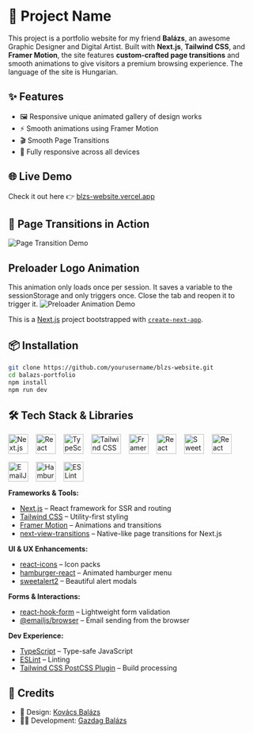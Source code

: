 # 🚀 Project Name

This project is a portfolio website for my friend **Balázs**, an awesome Graphic Designer and Digital Artist.
Built with **Next.js**, **Tailwind CSS**, and **Framer Motion**, the site features **custom-crafted page transitions** and smooth animations to give visitors a premium browsing experience. The language of the site is Hungarian. 

## ✨ Features
- 🖼️ Responsive unique animated gallery of design works
- ⚡ Smooth animations using Framer Motion
- 🎬 Smooth Page Transitions
- 📱 Fully responsive across all devices

## 🌐 Live Demo  
Check it out here 👉 [blzs-website.vercel.app](https://blzs-website.vercel.app/)

## 🎥 Page Transitions in Action

![Page Transition Demo](public/blzs-pagetransitions.gif)

## Preloader Logo Animation 
This animation only loads once per session. It saves a variable to the sessionStorage and only triggers once. Close the tab and reopen it to trigger it. 
![Preloader Animation Demo](public/preloader.gif)

This is a [Next.js](https://nextjs.org) project bootstrapped with [`create-next-app`](https://nextjs.org/docs/app/api-reference/cli/create-next-app).





## 📦 Installation

```bash
git clone https://github.com/yourusername/blzs-website.git
cd balazs-portfolio
npm install
npm run dev
```

## 🛠️ Tech Stack & Libraries

<p align="left" style="display: flex; flex-wrap: wrap; gap: 16px; align-items: center;">

  <!-- Frameworks -->
  <img src="https://cdn.jsdelivr.net/gh/devicons/devicon/icons/nextjs/nextjs-original.svg" alt="Next.js" width="40" height="40"/>
  <img src="https://cdn.jsdelivr.net/gh/devicons/devicon/icons/react/react-original.svg" alt="React" width="40" height="40"/>
  <img src="https://cdn.jsdelivr.net/gh/devicons/devicon/icons/typescript/typescript-original.svg" alt="TypeScript" width="40" height="40"/>
  <img src="https://upload.wikimedia.org/wikipedia/commons/thumb/d/d5/Tailwind_CSS_Logo.svg/768px-Tailwind_CSS_Logo.svg.png?20230715030042" alt="Tailwind CSS" width="60" height="40"/>

  <!-- Libraries -->
  <img src="https://user-images.githubusercontent.com/7850794/164965509-2a8dc49e-2ed7-4243-a2c9-481b03bbc31a.png" alt="Framer Motion" width="40" height="40"/>
  <img src="https://react-icons.github.io/react-icons/favicon.ico" alt="React Icons" width="40" height="40"/>
  <img src="https://sweetalert2.github.io/images/SweetAlert2.png" alt="SweetAlert2"  height="40"/>
  <img src="https://react-hook-form.com/images/logo/react-hook-form-logo-only.svg" alt="React Hook Form"  height="40"/>
  <img src="https://cdn.brandfetch.io/emailjs.com/fallback/lettermark/theme/dark/h/256/w/256/icon?c=1bfwsmEH20zzEfSNTed" alt="EmailJS" width="40" height="40"/>
  <img src="https://hamburger-react.netlify.app/logo@2x.png" alt="Hamburger React"  height="40"/>

  <!-- Tooling -->
  <img src="https://cdn.jsdelivr.net/gh/devicons/devicon/icons/eslint/eslint-original.svg" alt="ESLint" width="40" height="40"/>
</p>

**Frameworks & Tools:**
- [Next.js](https://nextjs.org/) – React framework for SSR and routing
- [Tailwind CSS](https://tailwindcss.com/) – Utility-first styling
- [Framer Motion](https://www.framer.com/motion/) – Animations and transitions
- [next-view-transitions](https://github.com/argyleink/next-view-transitions) – Native-like page transitions for Next.js

**UI & UX Enhancements:**
- [react-icons](https://react-icons.github.io/react-icons/) – Icon packs
- [hamburger-react](https://github.com/luukdv/hamburger-react) – Animated hamburger menu
- [sweetalert2](https://sweetalert2.github.io/) – Beautiful alert modals

**Forms & Interactions:**
- [react-hook-form](https://react-hook-form.com/) – Lightweight form validation
- [@emailjs/browser](https://www.emailjs.com/docs/sdk/send-form/) – Email sending from the browser

**Dev Experience:**
- [TypeScript](https://www.typescriptlang.org/) – Type-safe JavaScript
- [ESLint](https://eslint.org/) – Linting
- [Tailwind CSS PostCSS Plugin](https://tailwindcss.com/docs/using-with-preprocessors) – Build processing



## 🙌 Credits

- 🎨 Design: [Kovács Balázs](https://yourfriendlink.com)  
- 🧑‍💻 Development: [Gazdag Balázs](https://github.com/yourusername)